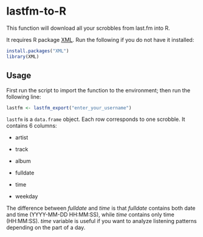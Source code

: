 # lastfm-to-R
This function will download all your scrobbles from last.fm into R.

It requires R package [XML](https://cran.r-project.org/web/packages/XML/). Run the following if you do not have it installed:

```R
install.packages("XML")
library(XML)
```
## Usage

First run the script to import the function to the environment; then run the following line:

```R
lastfm <- lastfm_export("enter_your_username")
```

`lastfm` is a `data.frame` object. Each row corresponds to one scrobble. It contains 6 columns:

- artist

- track

- album

- fulldate

- time

- weekday

The difference between *fulldate* and *time* is that *fulldate* contains both date and time (YYYY-MM-DD HH:MM:SS), while *time* contains only time (HH:MM:SS). *time* variable is useful if you want to analyze listening patterns depending on the part of a day.
